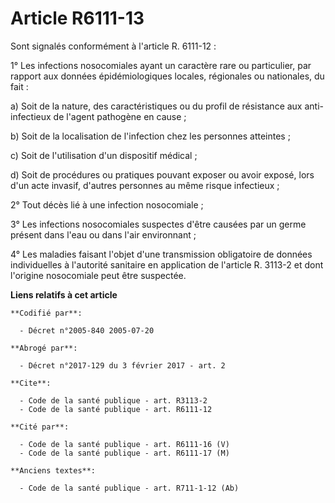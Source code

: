 # Article R6111-13

Sont signalés conformément à l'article R. 6111-12 : 

1° Les infections nosocomiales ayant un caractère rare ou particulier, par rapport aux données épidémiologiques locales,
régionales ou nationales, du fait : 

a) Soit de la nature, des caractéristiques ou du profil de résistance aux anti-infectieux de l'agent pathogène en cause ; 

b) Soit de la localisation de l'infection chez les personnes atteintes ; 

c) Soit de l'utilisation d'un dispositif médical ; 

d) Soit de procédures ou pratiques pouvant exposer ou avoir exposé, lors d'un acte invasif, d'autres personnes au même risque
infectieux ; 

2° Tout décès lié à une infection nosocomiale ; 

3° Les infections nosocomiales suspectes d'être causées par un germe présent dans l'eau ou dans l'air environnant ; 

4° Les maladies faisant l'objet d'une transmission obligatoire de données individuelles à l'autorité sanitaire en application
de l'article R. 3113-2 et dont l'origine nosocomiale peut être suspectée.

**Liens relatifs à cet article**

	**Codifié par**:

	  - Décret n°2005-840 2005-07-20

	**Abrogé par**:

	  - Décret n°2017-129 du 3 février 2017 - art. 2

	**Cite**:

	  - Code de la santé publique - art. R3113-2
	  - Code de la santé publique - art. R6111-12

	**Cité par**:

	  - Code de la santé publique - art. R6111-16 (V)
	  - Code de la santé publique - art. R6111-17 (M)

	**Anciens textes**:

	  - Code de la santé publique - art. R711-1-12 (Ab)
